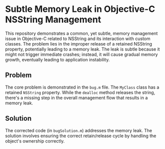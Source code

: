 # Subtle Memory Leak in Objective-C NSString Management

This repository demonstrates a common, yet subtle, memory management issue in Objective-C related to NSString and its interaction with custom classes.  The problem lies in the improper release of a retained NSString property, potentially leading to a memory leak.  The leak is subtle because it might not trigger immediate crashes; instead, it will cause gradual memory growth, eventually leading to application instability.

## Problem

The core problem is demonstrated in the `bug.m` file.  The `MyClass` class has a retained `NSString` property. While the `dealloc` method releases the string, there's a missing step in the overall management flow that results in a memory leak.

## Solution

The corrected code (in `bugSolution.m`) addresses the memory leak. The solution involves ensuring the correct retain/release cycle by handling the object's ownership correctly.